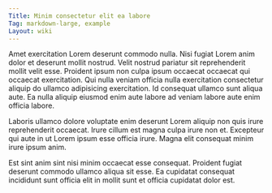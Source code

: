 ```yaml
---
Title: Minim consectetur elit ea labore
Tag: markdown-large, example
Layout: wiki
---
```

Amet exercitation Lorem deserunt commodo nulla. Nisi fugiat Lorem anim dolor et deserunt mollit nostrud. Velit nostrud pariatur sit reprehenderit mollit velit esse. Proident ipsum non culpa ipsum occaecat occaecat qui occaecat exercitation. Qui nulla veniam officia nulla exercitation consectetur aliquip do ullamco adipisicing exercitation. Id consequat ullamco sunt aliqua aute. Ea nulla aliquip eiusmod enim aute labore ad veniam labore aute enim officia labore.

Laboris ullamco dolore voluptate enim deserunt Lorem aliquip non quis irure reprehenderit occaecat. Irure cillum est magna culpa irure non et. Excepteur qui aute in ut Lorem ipsum esse officia irure. Magna elit consequat minim irure ipsum anim.

Est sint anim sint nisi minim occaecat esse consequat. Proident fugiat deserunt commodo ullamco aliqua sit esse. Ea cupidatat consequat incididunt sunt officia elit in mollit sunt et officia cupidatat dolor est.